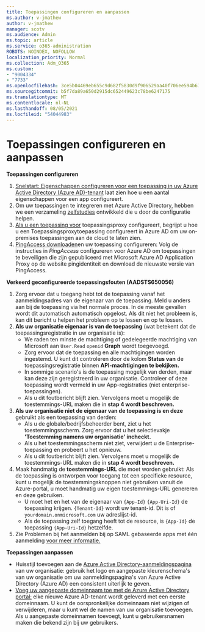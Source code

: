 ```yaml
---
title: Toepassingen configureren en aanpassen
ms.author: v-jmathew
author: v-jmathew
manager: scotv
ms.audience: Admin
ms.topic: article
ms.service: o365-administration
ROBOTS: NOINDEX, NOFOLLOW
localization_priority: Normal
ms.collection: Adm_O365
ms.custom:
- "9004334"
- "7733"
ms.openlocfilehash: 3ce5b04469eb655c9d682f5830d9f906529aa40f706ee594b670708426d48769
ms.sourcegitcommit: b5f7da89a650d2915dc652449623c78be6247175
ms.translationtype: MT
ms.contentlocale: nl-NL
ms.lasthandoff: 08/05/2021
ms.locfileid: "54044983"
---
```

# <a name="configure-and-customize-applications"></a>Toepassingen configureren en aanpassen

**Toepassingen configureren**

1. [Snelstart: Eigenschappen configureren voor een toepassing in uw Azure Active Directory (Azure AD)-tenant](https://docs.microsoft.com/azure/active-directory/manage-apps/add-application-portal-configure) laat zien hoe u een aantal eigenschappen voor een app configureert.
2. Om uw toepassingen te integreren met Azure Active Directory, hebben we een verzameling [zelfstudies](https://docs.microsoft.com/azure/active-directory/saas-apps/tutorial-list) ontwikkeld die u door de configuratie helpen.
3. [Als u een toepassing voor](https://docs.microsoft.com/azure/active-directory/manage-apps/application-proxy-config-how-to) toepassingsproxy configureert, begrijpt u hoe u een Toepassingsproxytoepassing configureert in Azure AD om uw on-premises toepassingen aan de cloud te laten zien.
4. [PingAccess downloaden](https://docs.microsoft.com/azure/active-directory/manage-apps/application-proxy-ping-access-publishing-guide#download-pingaccess-and-configure-your-application)en uw toepassing configureren: Volg de instructies in *PingAccess* configureren voor Azure AD om toepassingen te beveiligen die zijn gepubliceerd met Microsoft Azure AD Application Proxy op de website pingidentiteit en download de nieuwste versie van PingAccess.

**Verkeerd geconfigureerde toepassingsfouten (AADSTS650056)**

1. Zorg ervoor dat u toegang hebt tot de toepassing vanaf het aanmeldingsadres van de eigenaar van de toepassing. Meld u anders aan bij de toepassing via het normale proces. In de meeste gevallen wordt dit automatisch automatisch opgelost. Als dit niet het probleem is, kan dit bericht u helpen het probleem op te lossen en op te lossen.
2. **Als uw organisatie eigenaar is van de toepassing** (wat betekent dat de toepassingsregistratie in uw organisatie is):
    - We raden ten minste de machtiging of gedelegeerde machtiging van Microsoft aan `User.Read` `openid` **Graph** wordt toegevoegd.
    - Zorg ervoor dat de toepassing en alle machtigingen worden ingestemd. U kunt dit controleren door de kolom **Status van** de toepassingsregistratie binnen **API-machtigingen te bekijken.**
    - In sommige scenario's is de toepassing mogelijk van derden, maar kan deze zijn geregistreerd in uw organisatie. Controleer of deze toepassing wordt vermeld in uw App-registraties (niet enterprise-toepassingen).
    - Als u dit foutbericht blijft zien. Vervolgens moet u mogelijk de toestemmings-URL maken die in **stap 4 wordt beschreven.**
3. **Als uw organisatie niet de eigenaar van de toepassing is en deze** gebruikt als een toepassing van derden:
    - Als u de globale/bedrijfsbeheerder bent, ziet u het toestemmingsscherm. Zorg ervoor dat u het selectievakje **'Toestemming namens uw organisatie' incheckt.**
    - Als u het toestemmingsscherm niet ziet, verwijdert u de Enterprise-toepassing en probeert u het opnieuw.
    - Als u dit foutbericht blijft zien. Vervolgens moet u mogelijk de toestemmings-URL maken die in **stap 4 wordt beschreven.**
4. Maak handmatig de **toestemmings-URL** die moet worden gebruikt: Als de toepassing is ontworpen voor toegang tot een specifieke resource, kunt u mogelijk de toestemmingsknoppen niet gebruiken vanuit de Azure-portal, u moet handmatig uw eigen toestemmings-URL genereren en deze gebruiken.
    - U moet het en het van de eigenaar van `{App-Id}` `{App-Uri-Id}` de toepassing krijgen. `{Tenant-Id}` wordt uw tenant-id. Dit is of `yourdomain.onmicrosoft.com` uw adreslijst-id.
    - Als de toepassing zelf toegang heeft tot de resource, is `{App-Id}` de toepassing `{App-Uri-Id}` hetzelfde.
5. Zie Problemen bij het aanmelden bij op SAML gebaseerde apps met één aanmelding [voor meer informatie.](https://docs.microsoft.com/azure/active-directory/manage-apps/application-sign-in-problem-federated-sso-gallery#misconfigured-application)

**Toepassingen aanpassen**

- Huisstijl toevoegen aan de [Azure Active Directory-aanmeldingspagina](https://docs.microsoft.com/azure/active-directory/fundamentals/customize-branding) van uw organisatie: gebruik het logo en aangepaste kleurenschema's van uw organisatie om uw aanmeldingspagina's van Azure Active Directory (Azure AD) een consistent uiterlijk te geven.
- [Voeg uw aangepaste domeinnaam toe met de Azure Active Directory portal:](https://docs.microsoft.com/azure/active-directory/fundamentals/add-custom-domain) elke nieuwe Azure AD-tenant wordt geleverd met een eerste domeinnaam. U kunt de oorspronkelijke domeinnaam niet wijzigen of verwijderen, maar u kunt wel de namen van uw organisatie toevoegen. Als u aangepaste domeinnamen toevoegt, kunt u gebruikersnamen maken die bekend zijn bij uw gebruikers.
